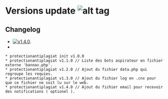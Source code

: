 # Versions update ![alt tag](https://camo.githubusercontent.com/c854ccb6625c6674287cf084391dc66983ac6ec1/687474703a2f2f696d6731352e686f7374696e67706963732e6e65742f706963732f35393837303066696c6539342e706e67)

## Changelog
- [![v1.4.0](http://img.shields.io/badge/zip-v1.7.0-blue.svg)](http://papprotect.livehost.fr/papprotect.zip).
- 
```
* protectionantiplagiat init v1.0.0 
* protectionantiplagiat v1.1.0 // Liste des bots aspirateur en fichier externe 'bannav.php'.
* protectionantiplagiat v1.2.0 // Ajout du fichier data.php qui regroupe les requies.
* protectionantiplagiat v1.3.0 // Ajout du fichier log en .cnx pour que ce fichier ne soit lu sur le web.
* protectionantiplagiat v1.4.0 // Ajout du fichier email pour recevoir des notifications ( optionel ).
```
